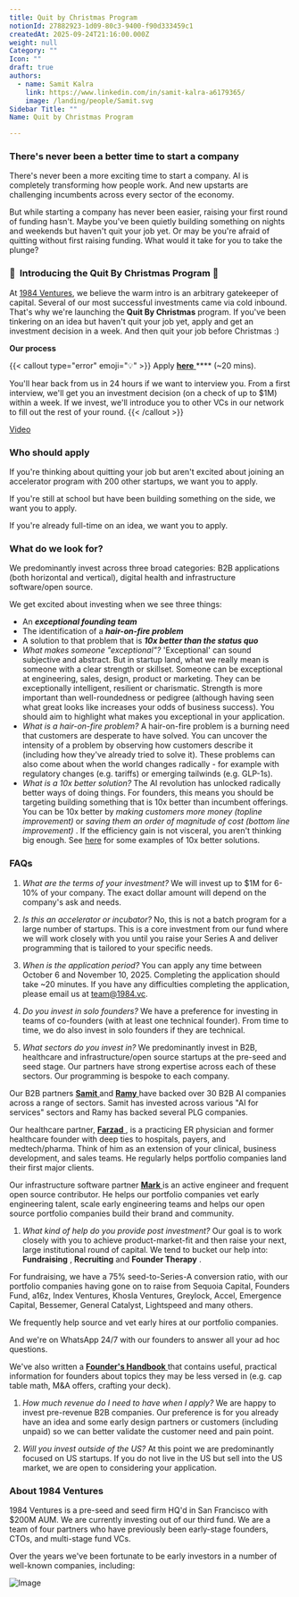 ```yaml
---
title: Quit by Christmas Program
notionId: 27882923-1d09-80c3-9400-f90d333459c1
createdAt: 2025-09-24T21:16:00.000Z
weight: null
Category: ""
Icon: ""
draft: true
authors:
  - name: Samit Kalra
    link: https://www.linkedin.com/in/samit-kalra-a6179365/
    image: /landing/people/Samit.svg
Sidebar Title: ""
Name: Quit by Christmas Program

---
```




### There's never been a better time to start a company


There's never been a more exciting time to start a company. AI is completely transforming how people work. And new upstarts are challenging incumbents across every sector of the economy.

But while starting a company has never been easier, raising your first round of funding hasn't. Maybe you've been quietly building something on nights and weekends but haven't quit your job yet. Or may be you're afraid of quitting without first raising funding. What would it take for you to take the plunge?

### 🎄  **Introducing the**  **Quit By Christmas**  **Program** 🎄


At [1984 Ventures](/), we believe the warm intro is an arbitrary gatekeeper of capital. Several of our most successful investments came via cold inbound. That's why we're launching the  **Quit By Christmas**  program. If you've been tinkering on an idea but haven't quit your job yet, apply and get an investment decision in a week. And then quit your job before Christmas :) 

 **Our process** 

{{< callout type="error" emoji="💡" >}}
Apply [ **here** ](https://apply.1984.vc/) **** (~20 mins). 

You'll hear back from us in 24 hours if we want to interview you. From a first interview, we'll get you an investment decision (on a check of up to $1M) within a week. If we invest, we'll introduce you to other VCs in our network to fill out the rest of your round. 
{{< /callout >}}


[Video](https://www.loom.com/share/e5030cfed89640988c8f9b947cc1e4d3?sid=6956d63a-e306-42bd-bd22-7d60466938bb)


###  **Who should apply** 


If you're thinking about quitting your job but aren't excited about joining an accelerator program with 200 other startups, we want you to apply.

If you're still at school but have been building something on the side, we want you to apply.

If you're already full-time on an idea, we want you to apply.

###  **What do we look for?** 


We predominantly invest across three broad categories: B2B applications (both horizontal and vertical), digital health and infrastructure software/open source. 

We get excited about investing when we see three things:

- An  ***exceptional founding team*** 
- The identification of a  ***hair-on-fire problem*** 
- A solution to that problem that is  ***10x better than the status quo*** 
-  *What makes someone "exceptional"?* 'Exceptional' can sound subjective and abstract. But in startup land, what we really mean is someone with a clear strength or skillset. Someone can be exceptional at engineering, sales, design, product or marketing. They can be exceptionally intelligent, resilient or charismatic. Strength is more important than well-roundedness or pedigree (although having seen what great looks like increases your odds of business success). You should aim to highlight what makes you exceptional in your application.
-  *What is a hair-on-fire problem?* A hair-on-fire problem is a burning need that customers are desperate to have solved. You can uncover the intensity of a problem by observing how customers describe it (including how they've already tried to solve it). These problems can also come about when the world changes radically - for example with regulatory changes (e.g. tariffs) or emerging tailwinds (e.g. GLP-1s). 
-  *What is a 10x better solution?* The AI revolution has unlocked radically better ways of doing things. For founders, this means you should be targeting building something that is 10x better than incumbent offerings. You can be 10x better by  *making customers more money (topline improvement)*  or  *saving them an order of magnitude of cost (bottom line improvement)* . If the efficiency gain is not visceral, you aren't thinking big enough. See [here](https://samit-kalra.com/blog/how-to-find-a-good-startup-idea) for some examples of 10x better solutions.
###  **FAQs** 


1.  *What are the terms of your investment?* We will invest up to $1M for 6-10% of your company. The exact dollar amount will depend on the company's ask and needs.

1.  *Is this an accelerator or incubator?* No, this is not a batch program for a large number of startups. This is a core investment from our fund where we will work closely with you until you raise your Series A and deliver programming that is tailored to your specific needs.

1.  *When is the application period?* You can apply any time between October 6 and November 10, 2025. Completing the application should take ~20 minutes. If you have any difficulties completing the application, please email us at team@1984.vc. 

1.  *Do you invest in solo founders?* We have a preference for investing in teams of co-founders (with at least one technical founder). From time to time, we do also invest in solo founders if they are technical.

1.  *What sectors do you invest in?* We predominantly invest in B2B, healthcare and infrastructure/open source startups at the pre-seed and seed stage. Our partners have strong expertise across each of these sectors. Our programming is bespoke to each company.

Our B2B partners [ **Samit** ](https://www.linkedin.com/in/samit-kalra-a6179365/) and [ **Ramy** ](https://www.linkedin.com/in/ramyadeeb/) have backed over 30 B2B AI companies across a range of sectors. Samit has invested across various "AI for services" sectors and Ramy has backed several PLG companies.

Our healthcare partner, [ **Farzad** ](https://www.linkedin.com/in/farzadsoleimani/), is a practicing ER physician and former healthcare founder with deep ties to hospitals, payers, and medtech/pharma. Think of him as an extension of your clinical, business development, and sales teams. He regularly helps portfolio companies land their first major clients.

Our infrastructure software partner [ **Mark** ](https://mdp.github.io/) is an active engineer and frequent open source contributor. He helps our portfolio companies vet early engineering talent, scale early engineering teams and helps our open source portfolio companies build their brand and community. 

1.  *What kind of help do you provide post investment?* Our goal is to work closely with you to achieve product-market-fit and then raise your next, large institutional round of capital. We tend to bucket our help into:  **Fundraising** ,  **Recruiting**  and  **Founder Therapy** .

For fundraising, we have a 75% seed-to-Series-A conversion ratio, with our portfolio companies having gone on to raise from Sequoia Capital, Founders Fund, a16z, Index Ventures, Khosla Ventures, Greylock, Accel, Emergence Capital, Bessemer, General Catalyst, Lightspeed and many others.

We frequently help source and vet early hires at our portfolio companies.

And we're on WhatsApp 24/7 with our founders to answer all your ad hoc questions.

We've also written a [ **Founder's Handbook** ](/docs/founders-handbook/) that contains useful, practical information for founders about topics they may be less versed in (e.g. cap table math, M&A offers, crafting your deck).

1.  *How much revenue do I need to have when I apply?* We are happy to invest pre-revenue B2B companies. Our preference is for you already have an idea and some early design partners or customers (including unpaid) so we can better validate the customer need and pain point. 

1.  *Will you invest outside of the US?* At this point we are predominantly focused on US startups. If you do not live in the US but sell into the US market, we are open to considering your application.
###  **About 1984 Ventures** 


1984 Ventures is a pre-seed and seed firm HQ'd in San Francisco with $200M AUM. We are currently investing out of our third fund. We are a team of four partners who have previously been early-stage founders, CTOs, and multi-stage fund VCs.

Over the years we've been fortunate to be early investors in a number of well-known companies, including:

![Image](https://prod-files-secure.s3.us-west-2.amazonaws.com/52e751b5-230f-4649-8c4e-0224e58da4f9/04b4bd06-ed65-4486-b31f-fe52f2f7f7eb/image.png?X-Amz-Algorithm=AWS4-HMAC-SHA256&X-Amz-Content-Sha256=UNSIGNED-PAYLOAD&X-Amz-Credential=ASIAZI2LB466XAU7HKOE%2F20251004%2Fus-west-2%2Fs3%2Faws4_request&X-Amz-Date=20251004T092029Z&X-Amz-Expires=3600&X-Amz-Security-Token=IQoJb3JpZ2luX2VjEMD%2F%2F%2F%2F%2F%2F%2F%2F%2F%2FwEaCXVzLXdlc3QtMiJHMEUCIQCC4URV4rjVG8PBMDqEBWeN3cUlYua%2FiI1twQqOMC%2BOUQIgdUfPq8kRZOisCQVDkDAglFrI4rzQGK28NbyMONdgt%2Bsq%2FwMIWRAAGgw2Mzc0MjMxODM4MDUiDIaCOmmtn2cvbbapmSrcA4AcBTkgT9kx6Yl1muan4q5goyJMyFPhYIOaDw0oySzVF6Vge8pwr7o10Af72SMnh7433C9Tu6CZ82587mgBg%2BTAexkL2SRHWTNkjsv5AGbsDmEuISVKC5QJv6p5olptlD1tXGBl%2BhNPZXhkRtWOVjCue4Je%2F%2FRnSQFClzSNMb3eZbt8B6O0vQ7Alk7fWkXTV4s69M9sq9y2GnzkybPLwG%2ByYTmHf3HJYt3F6wDi2EETOM0jlcSmW0H0hxFT0RFAlH0f93AfRV4TahVWk4%2BtqWu8krHPhsl3jwbeCJ5%2FWKR6yWN9PxlpwhBuo5S0FpxZC60kgl9lPcFk7mDCptZChEv9sG4tH8BCPja6kFzKKhGB0BEbgKFsWAk6ZZnrLNUoEqpTy0L4usgZvtStEV55Y25IzGCja0%2FFmtgkxhqFK9Sy32Lz3fKeFGkd2tew%2FBq5Ug6PkCbl%2F2B13XuMk5o6mNgwpuPK9p1fg7UrxCeIxHopouT7WRcdHrPjAvrIn5R8FVaPeWzZl0tJz69B48Z5eTqNtEGTmZ%2BFfr%2FRtjRPgvMfwQOhSuTcG1gRZv0FhM9mUaUVwL9JeqiYAfWK%2Bf6PR5go0SJM9birxPyYBkfKokPJQFQ5T5%2B0K4YU90dtMKCcg8cGOqUBn5uoZv1kBrK7w%2BbF9IIB9ygIjw6BuG54tWqBwtew0GNog1IfQdfo4FlUVVb6dCxatLVsf8%2BSIAc4Ue9ZT4xl2H8cpGz2SKNUItHwfC%2FJAWajTNwM261WgyCOjvo%2BjQp7g9Xp9Z55zfJNaWdeLozQ9huQz0B%2BdJPON2qGk40QFzG%2BA0NM2L3L1yDLg0AvQMlPw6tuBCG7nCuefnz4HVOfYbnGwnmB&X-Amz-Signature=00330d7a962fef8d04cfe54fbf17cfb39fd88b6ab28dc7a9e721dc25a0bb712d&X-Amz-SignedHeaders=host&x-amz-checksum-mode=ENABLED&x-id=GetObject)


